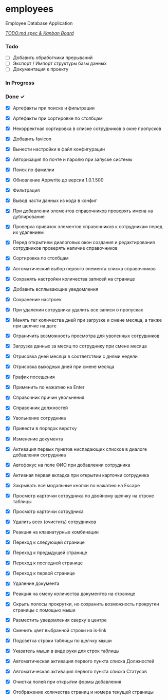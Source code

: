 # employees

Employee Database Application

<em>[TODO.md spec & Kanban Board](https://bit.ly/3fCwKfM)</em>

### Todo

- [ ] Добавить обработчики прерываний  
- [ ] Экспорт / Импорт структуры базы данных  
- [ ] Документация к проекту  

### In Progress


### Done ✓

- [x] Артефакты при поиске и фильтрации  
- [x] Артефакты при сортировке по столбцам  
- [x] Некорректная сортировка в списке сотрудников в окне пропусков  
- [x] Добавить favicon  
- [x] Вынести настройки в файл конфигурации  
- [x] Авторизация по почте и паролю при запуске системы  
- [x] Поиск по фамилии  
- [x] Обновление Appwrite до версии 1.0.1.500  
- [x] Фильтрация  
- [x] Вывод части данных из кода в конфиг  
- [x] При добавлении элементов справочников проверять имена на дублирование  
- [x] Проверка привязок элементов справочников к сотрудникам перед их удалением  
- [x] Перед открытием диалоговых окон создания и редактирования сотрудников проверять наличие справочников  
- [x] Сортировка по столбцам  
- [x] Автоматический выбор первого элемента списка справочников  
- [x] Сохранять настройки количества записей на странице  
- [x] Добавить всплывающие уведомления  
- [x] Сохранение настроек  
- [x] При удалении сотрудника удалить все записи о пропусках  
- [x] Менять тег количества дней при загрузке и смене месяца, а также при щелчке на дате  
- [x] Ограничить возможность просмотра для уволенных сотрудников  
- [x] Загрузка данных за месяц по сотруднику при смене месяца  
- [x] Отрисовка дней месяца в соответствии с днями недели  
- [x] Отрисовка выходных дней при смене месяца  
- [x] График посещения  
- [x] Применить по нажатию на Enter  
- [x] Справочник причин увольнения  
- [x] Справочник должностей  
- [x] Увольнение сотрудника  
- [x] Привести в порядок верстку  
- [x] Изменение документа  
- [x] Активация первых пунктов ниспадающих списков в диалоге добавления сотрудника  
- [x] Автофокус на поле ФИО при добавлении сотрудника  
- [x] Активная первая вкладка при открытии карточки сотрудника  
- [x] Закрывать все модальные кнопки по нажатию на Escape  
- [x] Просмотр карточки сотрудника по двойному щелчку на строке таблицы  
- [x] Просмотр карточки сотрудника  
- [x] Удалить всех (очистить) сотрудников  
- [x] Реакция на клавиатурные комбинации  
- [x] Переход к следующей странице  
- [x] Переход к предыдущей странице  
- [x] Переход к последней странице  
- [x] Переход к первой странице  
- [x] Удаление документа  
- [x] Реакция на смену количества документов на странице  
- [x] Скрыть полосы прокрутки, но сохранить возможность прокрутки страницы с помощью мыши  
- [x] Разместить уведомления сверху в центре  
- [x] Сменить цвет выбранной строки на is-link  
- [x] Подсветка строки таблицы по щелчку мыши  
- [x] Указатель мыши в виде руки для строк таблицы  
- [x] Автоматическая активация первого пункта списка Должностей  
- [x] Автоматическая активация первого пункта списка Статусов  
- [x] Очистка полей при открытии формы добавления  
- [x] Отображение количества страниц и номера текущей страницы  

